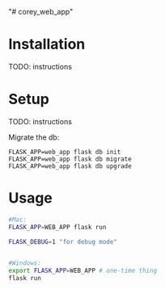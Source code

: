"# corey_web_app" 



# Installation
TODO: instructions

# Setup

TODO: instructions

Migrate the db:
```
FLASK_APP=web_app flask db init
FLASK_APP=web_app flask db migrate
FLASK_APP=web_app flask db upgrade

```
# Usage

```sh
#Mac:
FLASK_APP=WEB_APP flask run

FLASK_DEBUG=1 "for debug mode"


#Windows:
export FLASK_APP=WEB_APP # one-time thing
flask run
```
